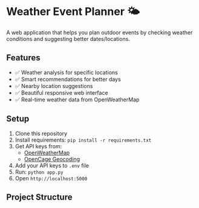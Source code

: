 # Weather Event Planner 🌤️

A web application that helps you plan outdoor events by checking weather conditions and suggesting better dates/locations.

## Features

- ✅ Weather analysis for specific locations
- ✅ Smart recommendations for better days
- ✅ Nearby location suggestions
- ✅ Beautiful responsive web interface
- ✅ Real-time weather data from OpenWeatherMap

## Setup

1. Clone this repository
2. Install requirements: `pip install -r requirements.txt`
3. Get API keys from:
   - [OpenWeatherMap](https://openweathermap.org/api)
   - [OpenCage Geocoding](https://opencagedata.com/api)
4. Add your API keys to `.env` file
5. Run: `python app.py`
6. Open `http://localhost:5000`

## Project Structure
